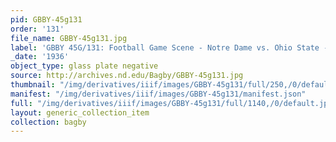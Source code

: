 ```yaml
---
pid: GBBY-45g131
order: '131'
file_name: GBBY-45g131.jpg
label: 'GBBY 45G/131: Football Game Scene - Notre Dame vs. Ohio State - 1936'
_date: '1936'
object_type: glass plate negative
source: http://archives.nd.edu/Bagby/GBBY-45g131.jpg
thumbnail: "/img/derivatives/iiif/images/GBBY-45g131/full/250,/0/default.jpg"
manifest: "/img/derivatives/iiif/images/GBBY-45g131/manifest.json"
full: "/img/derivatives/iiif/images/GBBY-45g131/full/1140,/0/default.jpg"
layout: generic_collection_item
collection: bagby
---
```

